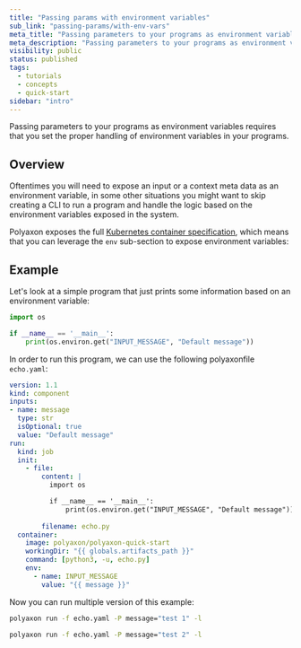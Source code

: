 ```yaml
---
title: "Passing params with environment variables"
sub_link: "passing-params/with-env-vars"
meta_title: "Passing parameters to your programs as environment variables - Core Concepts"
meta_description: "Passing parameters to your programs as environment variables requires that you set the proper handling of environment variables in your programs."
visibility: public
status: published
tags:
  - tutorials
  - concepts
  - quick-start
sidebar: "intro"
---
```


Passing parameters to your programs as environment variables requires that you set the proper handling of environment variables in your programs.

## Overview

Oftentimes you will need to expose an input or a context meta data as an environment variable, 
in some other situations you might want to skip creating a CLI to run a program and handle the logic based on the environment variables exposed in the system.

Polyaxon exposes the full [Kubernetes container specification](https://kubernetes.io/docs/concepts/containers/), which means that you can leverage the `env` sub-section to expose environment variables:

## Example

Let's look at a simple program that just prints some information based on an environment variable:

```python
import os

if __name__ == '__main__':
    print(os.environ.get("INPUT_MESSAGE", "Default message"))
```

In order to run this program, we can use the following polyaxonfile `echo.yaml`:

```yaml
version: 1.1
kind: component
inputs:
- name: message
  type: str
  isOptional: true
  value: "Default message"
run:
  kind: job
  init:
    - file:
        content: |
          import os

          if __name__ == '__main__':
              print(os.environ.get("INPUT_MESSAGE", "Default message"))
              
        filename: echo.py
  container:
    image: polyaxon/polyaxon-quick-start
    workingDir: "{{ globals.artifacts_path }}"
    command: [python3, -u, echo.py]
    env:
      - name: INPUT_MESSAGE
        value: "{{ message }}"
```

Now you can run multiple version of this example:

```bash
polyaxon run -f echo.yaml -P message="test 1" -l
```

```bash
polyaxon run -f echo.yaml -P message="test 2" -l
```
